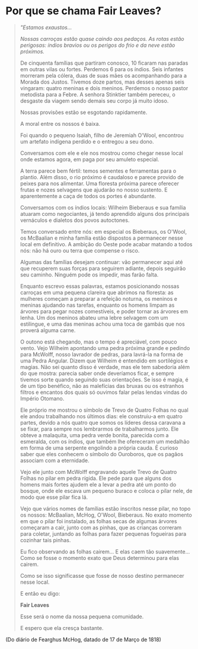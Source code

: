 # Por que se chama Fair Leaves?

> _"Estamos exaustos..._
>
> _Nossas carroças estão quase caindo aos pedaços. As rotas estão perigosas: índios bravios ou os perigos do frio e da neve estão próximos._
>
> De cinquenta famílias que partiram conosco, 10 ficaram nas paradas em outras vilas ou fortes. Perdemos 6 para os índios. Seis infantes morreram pela cólera, duas de suas mães os acompanhando para a Morada dos Justos. Tivemos doze partos, mas desses apenas seis vingaram: quatro meninas e dois meninos. Perdemos o nosso pastor metodista para a Febre. A senhora Stinktier também pereceu, o desgaste da viagem sendo demais seu corpo já muito idoso.
>
> Nossas provisões estão se esgotando rapidamente.
>
> A moral entre os nossos é baixa.
>
> Foi quando o pequeno Isaiah, filho de Jeremiah O'Wool, encontrou um artefato indígena perdido e o entregou a seu dono.
>
> Conversamos com ele e ele nos mostrou como chegar nesse local onde estamos agora, em paga por seu amuleto especial.
>
> A terra parece bem fértil: temos sementes e ferramentas para o plantio. Além disso, o rio próximo é caudaloso e parece provido de peixes para nos alimentar. Uma floresta próxima parece oferecer frutas e nozes selvagens que ajudarão no nosso sustento. E aparentemente a caça de todos os portes é abundante.
>
> Conversamos com os índios locais: Wilheim Bieberaus e sua família atuaram como negociantes, já tendo aprendido alguns dos principais vernáculos e dialetos dos povos autoctones.
>
> Temos conversado entre nós: em especial os Bieberaus, os O'Wool, os McBaalian e minha família estão dispostos a permanecer nesse local em definitivo. A ambição do Oeste pode acabar matando a todos nós: não há ouro ou terra que compense o risco.
>
> Algumas das famílias desejam continuar: vão permanecer aqui até que recuperem suas forças para seguirem adiante, depois seguirão seu caminho. Ninguém pode os impedir, mas farão falta.
>
> Enquanto escrevo essas palavras, estamos posicionando nossas carroças em uma pequena clareira que abrimos na floresta: as mulheres começam a preparar a refeição noturna, os meninos e meninas ajudando nas tarefas, enquanto os homens limpam as árvores para pegar nozes comestíveis, e poder tornar as árvores em lenha. Um dos meninos abateu uma lebre selvagem com um estilingue, e uma das meninas achou uma toca de gambás que nos proverá alguma carne.
>
> O outono está chegando, mas o tempo é apreciável, com pouco vento. Vejo Wilheim apontando uma pedra próxima grande e pedindo para McWolff, nosso lavrador de pedras, para lavrá-la na forma de uma Pedra Angular. Dizem que Wilheim é entendido em sortilégios e magias. Não sei quanto disso é verdade, mas ele tem sabedoria além do que mostra: parecia saber onde deveríamos ficar, e sempre tivemos sorte quando seguindo suas orientações. Se isso é magia, é de um tipo benéfico, não as malefícias das bruxas ou os estranhos filtros e encantos dos quais só ouvimos falar pelas lendas vindas do Império Otomano.
>
> Ele próprio me mostrou o símbolo de Trevo de Quatro Folhas no qual  ele andou trabalhando nos últimos dias: ele construiu-a em quatro partes, devido a nós quatro que somos os líderes dessa caravana a se fixar, para sempre nos lembrarmos de trabalharmos junto. Ele obteve a malaquita, uma pedra verde bonita, parecida com a esmeralda, com os índios, que também lhe ofereceram um medalhão em forma de uma serpente engolindo a própria cauda. É curioso saber que eles conhecem o símbolo do Ouroboros, que os pagãos associam com a eternidade.
>
> Vejo ele junto com McWolff engravando aquele Trevo de Quatro Folhas no pilar em pedra rígida. Ele pede para que alguns dos homens mais fortes ajudem ele a levar a pedra até um ponto do bosque, onde ele escava um pequeno buraco e coloca o pilar nele, de modo que esse pilar fica lá.
>
> Vejo que vários nomes de famílias estão inscritos nesse pilar, no topo os nossos: McBaalian, McHog, O'Wool, Bieberaus. No exato momento em que o pilar foi instalado, as folhas secas de algumas árvores começaram a cair, junto com as pinhas, que as crianças correram para coletar, juntando as folhas para fazer pequenas fogueiras para cozinhar tais pinhas.
>
> Eu fico observando as folhas cairem... E elas caem tão suavemente... Como se fosse o momento exato que Deus determinou para elas cairem.
>
> Como se isso significasse que fosse de nosso destino permanecer nesse local.
>
> E então eu digo:
>
> **Fair Leaves**
>
> Esse será o nome da nossa pequena comunidade.
>
> E espero que ela cresça bastante.

(Do diário de Fearghus McHog, datado de 17 de Março de 1818)
